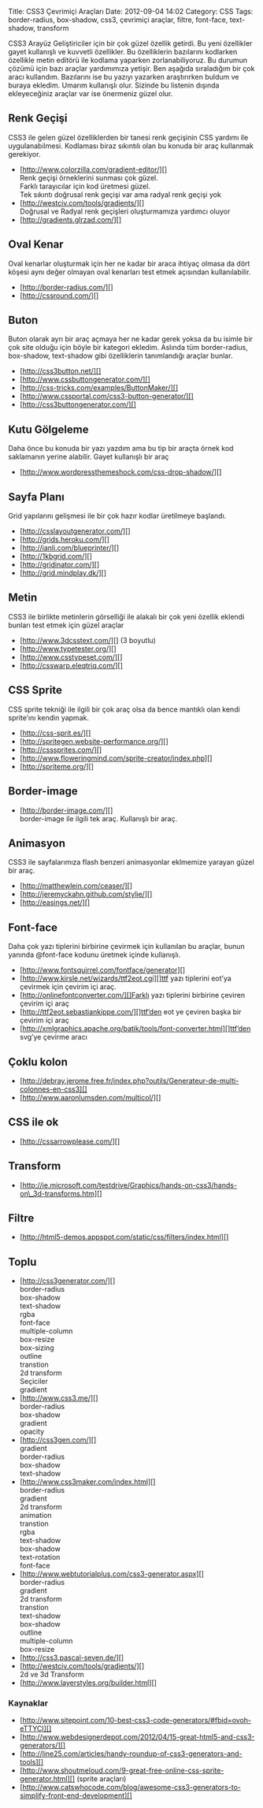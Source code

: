 Title: CSS3 Çevrimiçi Araçları
Date: 2012-09-04 14:02
Category: CSS
Tags: border-radius, box-shadow, css3, çevrimiçi araçlar, filtre, font-face, text-shadow, transform

CSS3 Arayüz Geliştiriciler için bir çok güzel özellik getirdi. Bu yeni
özellikler gayet kullanışlı ve kuvvetli özellikler. Bu özelliklerin
bazılarını kodlarken özellikle metin editörü ile kodlama yaparken
zorlanabiliyoruz. Bu durumun çözümü için bazı araçlar yardımımıza
yetişir. Ben aşağıda sıraladığım bir çok aracı kullandım. Bazılarını ise
bu yazıyı yazarken araştırırken buldum ve buraya ekledim. Umarım
kullanışlı olur. Sizinde bu listenin dışında ekleyeceğiniz araçlar var
ise önermeniz güzel olur.

Renk Geçişi
-----------

CSS3 ile gelen güzel özelliklerden bir tanesi renk geçişinin CSS yardımı
ile uygulanabilmesi. Kodlaması biraz sıkıntılı olan bu konuda bir araç
kullanmak gerekiyor.

-   [http://www.colorzilla.com/gradient-editor/][]  
    Renk geçişi örneklerini sunması çok güzel.   
    Farklı tarayıcılar için kod üretmesi güzel.  
    Tek sıkıntı doğrusal renk geçişi var ama radyal renk geçişi yok
-   [http://westciv.com/tools/gradients/][]  
    Doğrusal ve Radyal renk geçişleri oluşturmamıza yardımcı oluyor
-   [http://gradients.glrzad.com/][]

Oval Kenar
----------

Oval kenarlar oluşturmak için her ne kadar bir araca ihtiyaç olmasa da
dört köşesi aynı değer olmayan oval kenarları test etmek açısından
kullanılabilir.  

-   [http://border-radius.com/][]
-   [http://cssround.com/][]

Buton
-----

Buton olarak ayrı bir araç açmaya her ne kadar gerek yoksa da bu isimle
bir çok site olduğu için böyle bir kategori ekledim. Aslında tüm
border-radius, box-shadow, text-shadow gibi özelliklerin tanımlandığı
araçlar bunlar.

-   [http://css3button.net/][]
-   [http://www.cssbuttongenerator.com/][]
-   [http://css-tricks.com/examples/ButtonMaker/][]
-   [http://www.cssportal.com/css3-button-generator/][]
-   [http://css3buttongenerator.com/][]  

Kutu Gölgeleme
--------------

Daha önce bu konuda bir yazı yazdım ama bu tip bir araçta örnek kod
saklamanın yerine alabilir. Gayet kullanışlı bir araç

-   [http://www.wordpressthemeshock.com/css-drop-shadow/][]  

Sayfa Planı
-----------

Grid yapılarını gelişmesi ile bir çok hazır kodlar üretilmeye başlandı.

-   [http://csslayoutgenerator.com/][]
-   [http://grids.heroku.com/][]
-   [http://ianli.com/blueprinter/][]
-   [http://1kbgrid.com/][]
-   [http://gridinator.com/][]
-   [http://grid.mindplay.dk/][]

Metin
-----

CSS3 ile birlikte metinlerin görselliği ile alakalı bir çok yeni özellik
eklendi bunları test etmek için güzel araçlar

-   [http://www.3dcsstext.com/][] (3 boyutlu)
-   [http://www.typetester.org/][]
-   [http://www.csstypeset.com/][]
-   [http://csswarp.eleqtriq.com/][]  

CSS Sprite
----------

CSS sprite tekniği ile ilgili bir çok araç olsa da bence mantıklı olan
kendi sprite’ını kendin yapmak.

-   [http://css-sprit.es/][]
-   [http://spritegen.website-performance.org/][]
-   [http://csssprites.com/][]
-   [http://www.floweringmind.com/sprite-creator/index.php][]
-   [http://spriteme.org/][]

Border-image
------------

-   [http://border-image.com/][]  
    border-image ile ilgili tek araç. Kullanışlı bir araç.  

Animasyon
---------

CSS3 ile sayfalarımıza flash benzeri animasyonlar eklmemize yarayan
güzel bir araç.

-   [http://matthewlein.com/ceaser/][]
-   [http://jeremyckahn.github.com/stylie/][]
-   [http://easings.net/][]

Font-face
---------

Daha çok yazı tiplerini birbirine çevirmek için kullanılan bu araçlar,
bunun yanında @font-face kodunu üretmek içinde kullanışlı.

-   [http://www.fontsquirrel.com/fontface/generator][]
-   [http://www.kirsle.net/wizards/ttf2eot.cgi][]ttf yazı tiplerini
    eot’ya çevirmek için çevirim içi araç.
-   [http://onlinefontconverter.com/][]Farklı yazı tiplerini birbirine
    çeviren çevirim içi araç
-   [http://ttf2eot.sebastiankippe.com/][]ttf’den eot ye çeviren başka
    bir çevirim içi araç
-   [http://xmlgraphics.apache.org/batik/tools/font-converter.html][]ttf’den
    svg’ye çevirme aracı

Çoklu kolon
-----------

-   [http://debray.jerome.free.fr/index.php?outils/Generateur-de-multi-colonnes-en-css3][]
-   [http://www.aaronlumsden.com/multicol/][]

CSS ile ok
----------

-   [http://cssarrowplease.com/][]

Transform
---------

-   [http://ie.microsoft.com/testdrive/Graphics/hands-on-css3/hands-on\_3d-transforms.htm][]

Filtre
------

-   [http://html5-demos.appspot.com/static/css/filters/index.html][]

Toplu
-----

-   [http://css3generator.com/][]  
    border-radius  
    box-shadow  
    text-shadow  
    rgba  
    font-face  
    multiple-column  
    box-resize  
    box-sizing  
    outline  
    transtion  
    2d transform  
    Seçiciler  
    gradient
-   [http://www.css3.me/][]   
    border-radius  
    box-shadow  
    gradient  
    opacity
-   [http://css3gen.com/][]  
    gradient  
    border-radius  
    box-shadow  
    text-shadow
-   [http://www.css3maker.com/index.html][]  
    border-radius  
    gradient  
    2d transform  
    animation  
    transtion  
    rgba  
    text-shadow  
    box-shadow  
    text-rotation  
    font-face
-   [http://www.webtutorialplus.com/css3-generator.aspx][]  
    border-radius  
    gradient  
    2d transform  
    transtion  
    text-shadow  
    box-shadow  
    outline  
    multiple-column  
    box-resize
-   [http://css3.pascal-seven.de/][]
-   [http://westciv.com/tools/gradients/][]  
    2d ve 3d Transform
-   [http://www.layerstyles.org/builder.html][]

### Kaynaklar

-   [http://www.sitepoint.com/10-best-css3-code-generators/#fbid=ovoh-eTTYCI][]
-   [http://www.webdesignerdepot.com/2012/04/15-great-html5-and-css3-generators/][]
-   [http://line25.com/articles/handy-roundup-of-css3-generators-and-tools][]
-   [http://www.shoutmeloud.com/9-great-free-online-css-sprite-generator.html][] (sprite araçları)
-   [http://www.catswhocode.com/blog/awesome-css3-generators-to-simplify-front-end-development][]

</p>

  [http://www.colorzilla.com/gradient-editor/]: http://www.colorzilla.com/gradient-editor/
  [http://westciv.com/tools/gradients/]: http://westciv.com/tools/gradients/
  [http://gradients.glrzad.com/]: http://gradients.glrzad.com/
  [http://border-radius.com/]: http://border-radius.com/
  [http://cssround.com/]: http://cssround.com/
  [http://css3button.net/]: http://css3button.net/
  [http://www.cssbuttongenerator.com/]: http://www.cssbuttongenerator.com/
  [http://css-tricks.com/examples/ButtonMaker/]: http://css-tricks.com/examples/ButtonMaker/
  [http://www.cssportal.com/css3-button-generator/]: http://www.cssportal.com/css3-button-generator/
  [http://css3buttongenerator.com/]: http://css3buttongenerator.com/
  [http://www.wordpressthemeshock.com/css-drop-shadow/]: http://www.wordpressthemeshock.com/css-drop-shadow/
  [http://csslayoutgenerator.com/]: http://csslayoutgenerator.com/
  [http://grids.heroku.com/]: http://grids.heroku.com/
  [http://ianli.com/blueprinter/]: http://ianli.com/blueprinter/
  [http://1kbgrid.com/]: http://1kbgrid.com/
  [http://gridinator.com/]: http://gridinator.com/
  [http://grid.mindplay.dk/]: http://grid.mindplay.dk/#[[0,0,0,0,0,0,0],['Verdana','','','','','',''],[0,0,0,0,0,0,0],[0,0,0,0,0,0,0],[1,2,2,2,2,2,2],[10,16,16,16,16,16,16],[0,0,0,0,0,0,0],[0,0,0,0,0,0,0],[4,20,16,22,800],
  [http://www.3dcsstext.com/]: http://www.3dcsstext.com/
  [http://www.typetester.org/]: http://www.typetester.org/
  [http://www.csstypeset.com/]: http://www.csstypeset.com/
  [http://csswarp.eleqtriq.com/]: http://csswarp.eleqtriq.com/
  [http://css-sprit.es/]: http://css-sprit.es/
  [http://spritegen.website-performance.org/]: http://spritegen.website-performance.org/
  [http://csssprites.com/]: http://csssprites.com/
  [http://www.floweringmind.com/sprite-creator/index.php]: http://www.floweringmind.com/sprite-creator/index.php
  [http://spriteme.org/]: http://spriteme.org/
  [http://border-image.com/]: http://border-image.com/
  [http://matthewlein.com/ceaser/]: http://matthewlein.com/ceaser/
  [http://jeremyckahn.github.com/stylie/]: http://jeremyckahn.github.com/stylie/
  [http://easings.net/]: http://easings.net/
  [http://www.fontsquirrel.com/fontface/generator]: http://www.fontsquirrel.com/fontface/generator
  [http://www.kirsle.net/wizards/ttf2eot.cgi]: http://www.kirsle.net/wizards/ttf2eot.cgi
  [http://onlinefontconverter.com/]: http://onlinefontconverter.com/
  [http://ttf2eot.sebastiankippe.com/]: http://ttf2eot.sebastiankippe.com/
  [http://xmlgraphics.apache.org/batik/tools/font-converter.html]: http://xmlgraphics.apache.org/batik/tools/font-converter.html
  [http://debray.jerome.free.fr/index.php?outils/Generateur-de-multi-colonnes-en-css3]: http://debray.jerome.free.fr/index.php?outils/Generateur-de-multi-colonnes-en-css3
  [http://www.aaronlumsden.com/multicol/]: http://www.aaronlumsden.com/multicol/
  [http://cssarrowplease.com/]: http://cssarrowplease.com/
  [http://ie.microsoft.com/testdrive/Graphics/hands-on-css3/hands-on\_3d-transforms.htm]: http://ie.microsoft.com/testdrive/Graphics/hands-on-css3/hands-on_3d-transforms.htm
  [http://html5-demos.appspot.com/static/css/filters/index.html]: http://html5-demos.appspot.com/static/css/filters/index.html
  [http://css3generator.com/]: http://css3generator.com/
  [http://www.css3.me/]: http://www.css3.me/
  [http://css3gen.com/]: http://css3gen.com/
  [http://www.css3maker.com/index.html]: http://www.css3maker.com/index.html
  [http://www.webtutorialplus.com/css3-generator.aspx]: http://www.webtutorialplus.com/css3-generator.aspx
  [http://css3.pascal-seven.de/]: http://css3.pascal-seven.de/
  [http://www.layerstyles.org/builder.html]: http://www.layerstyles.org/builder.html
  [http://www.sitepoint.com/10-best-css3-code-generators/#fbid=ovoh-eTTYCI]: http://www.sitepoint.com/10-best-css3-code-generators/#fbid=ovoh-eTTYCI
  [http://www.webdesignerdepot.com/2012/04/15-great-html5-and-css3-generators/]: http://www.webdesignerdepot.com/2012/04/15-great-html5-and-css3-generators/
  [http://line25.com/articles/handy-roundup-of-css3-generators-and-tools]: http://line25.com/articles/handy-roundup-of-css3-generators-and-tools
  [http://www.shoutmeloud.com/9-great-free-online-css-sprite-generator.html]: http://www.shoutmeloud.com/9-great-free-online-css-sprite-generator.html
  [http://www.catswhocode.com/blog/awesome-css3-generators-to-simplify-front-end-development]: http://www.catswhocode.com/blog/awesome-css3-generators-to-simplify-front-end-development
